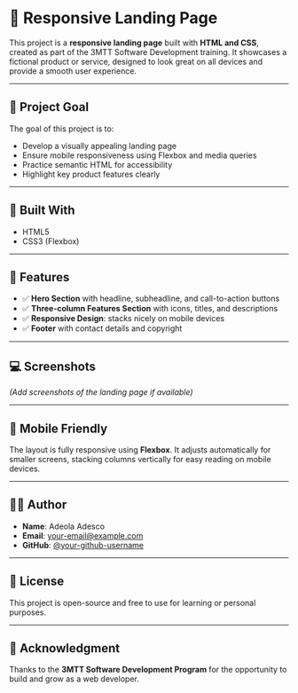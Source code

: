 # 🚀 Responsive Landing Page

This project is a **responsive landing page** built with **HTML and CSS**, created as part of the 3MTT Software Development training. It showcases a fictional product or service, designed to look great on all devices and provide a smooth user experience.

---

## 📌 Project Goal

The goal of this project is to:

- Develop a visually appealing landing page
- Ensure mobile responsiveness using Flexbox and media queries
- Practice semantic HTML for accessibility
- Highlight key product features clearly

---

## 🧰 Built With

- HTML5  
- CSS3 (Flexbox)

---

## 🎯 Features

- ✅ **Hero Section** with headline, subheadline, and call-to-action buttons  
- ✅ **Three-column Features Section** with icons, titles, and descriptions  
- ✅ **Responsive Design**: stacks nicely on mobile devices  
- ✅ **Footer** with contact details and copyright

---

## 💻 Screenshots

*(Add screenshots of the landing page if available)*

---

## 📱 Mobile Friendly

The layout is fully responsive using **Flexbox**. It adjusts automatically for smaller screens, stacking columns vertically for easy reading on mobile devices.

---

## 🧑‍💻 Author

- **Name**: Adeola Adesco  
- **Email**: your-email@example.com  
- **GitHub**: [@your-github-username](https://github.com/your-github-username)

---

## 📄 License

This project is open-source and free to use for learning or personal purposes.

---

## 🙏 Acknowledgment

Thanks to the **3MTT Software Development Program** for the opportunity to build and grow as a web developer.
